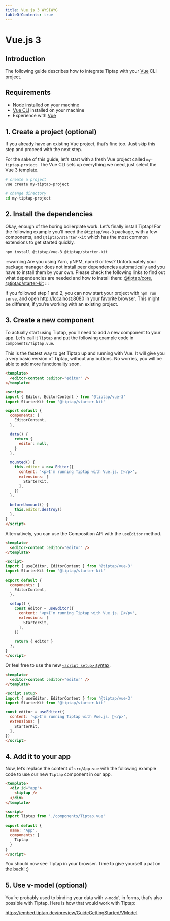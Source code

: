 ```yaml
---
title: Vue.js 3 WYSIWYG
tableOfContents: true
---
```


# Vue.js 3

## Introduction
The following guide describes how to integrate Tiptap with your [Vue](https://vuejs.org/) CLI project.

## Requirements
* [Node](https://nodejs.org/en/download/) installed on your machine
* [Vue CLI](https://cli.vuejs.org/) installed on your machine
* Experience with [Vue](https://v3.vuejs.org/guide/introduction.html)

## 1. Create a project (optional)
If you already have an existing Vue project, that’s fine too. Just skip this step and proceed with the next step.

For the sake of this guide, let’s start with a fresh Vue project called `my-tiptap-project`. The Vue CLI sets up everything we need, just select the Vue 3 template.

```bash
# create a project
vue create my-tiptap-project

# change directory
cd my-tiptap-project
```

## 2. Install the dependencies
Okay, enough of the boring boilerplate work. Let’s finally install Tiptap! For the following example you’ll need the `@tiptap/vue-3` package, with a few components, and `@tiptap/starter-kit` which has the most common extensions to get started quickly.

```bash
npm install @tiptap/vue-3 @tiptap/starter-kit
```

:::warning Are you using Yarn, pNPM, npm 6 or less?
Unfortunately your package manager does not install peer dependencies automatically and you have to install them by your own. Please check the following links to find out what dependencies are needed and how to install them: [@tiptap/core](https://tiptap.dev/installation/peer-dependencies#tiptapcore), [@tiptap/starter-kit](https://tiptap.dev/installation/peer-dependencies#tiptapstarter-kit)
:::

If you followed step 1 and 2, you can now start your project with `npm run serve`, and open [http://localhost:8080](http://localhost:8080) in your favorite browser. This might be different, if you’re working with an existing project.

## 3. Create a new component
To actually start using Tiptap, you’ll need to add a new component to your app. Let’s call it `Tiptap` and put the following example code in `components/Tiptap.vue`.

This is the fastest way to get Tiptap up and running with Vue. It will give you a very basic version of Tiptap, without any buttons. No worries, you will be able to add more functionality soon.

```html
<template>
  <editor-content :editor="editor" />
</template>

<script>
import { Editor, EditorContent } from '@tiptap/vue-3'
import StarterKit from '@tiptap/starter-kit'

export default {
  components: {
    EditorContent,
  },

  data() {
    return {
      editor: null,
    }
  },

  mounted() {
    this.editor = new Editor({
      content: '<p>I’m running Tiptap with Vue.js. 🎉</p>',
      extensions: [
        StarterKit,
      ],
    })
  },

  beforeUnmount() {
    this.editor.destroy()
  },
}
</script>
```

Alternatively, you can use the Composition API with the `useEditor` method.

```html
<template>
  <editor-content :editor="editor" />
</template>

<script>
import { useEditor, EditorContent } from '@tiptap/vue-3'
import StarterKit from '@tiptap/starter-kit'

export default {
  components: {
    EditorContent,
  },

  setup() {
    const editor = useEditor({
      content: '<p>I’m running Tiptap with Vue.js. 🎉</p>',
      extensions: [
        StarterKit,
      ],
    })

    return { editor }
  },
}
</script>
```

Or feel free to use the new [`<script setup>` syntax](https://v3.vuejs.org/api/sfc-script-setup.html).

```html
<template>
  <editor-content :editor="editor" />
</template>

<script setup>
import { useEditor, EditorContent } from '@tiptap/vue-3'
import StarterKit from '@tiptap/starter-kit'

const editor = useEditor({
  content: '<p>I’m running Tiptap with Vue.js. 🎉</p>',
  extensions: [
    StarterKit,
  ],
})
</script>
```

## 4. Add it to your app
Now, let’s replace the content of `src/App.vue` with the following example code to use our new `Tiptap` component in our app.

```html
<template>
  <div id="app">
    <tiptap />
  </div>
</template>

<script>
import Tiptap from './components/Tiptap.vue'

export default {
  name: 'App',
  components: {
    Tiptap
  }
}
</script>
```

You should now see Tiptap in your browser. Time to give yourself a pat on the back! :)

## 5. Use v-model (optional)
You’re probably used to binding your data with `v-model` in forms, that’s also possible with Tiptap. Here is how that would work with Tiptap:

https://embed.tiptap.dev/preview/GuideGettingStarted/VModel
